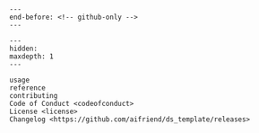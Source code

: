 ```{include} ../README.md
---
end-before: <!-- github-only -->
---
```

[license]: license
[contributor guide]: contributing
[command-line reference]: usage

```{toctree}
---
hidden:
maxdepth: 1
---

usage
reference
contributing
Code of Conduct <codeofconduct>
License <license>
Changelog <https://github.com/aifriend/ds_template/releases>
```
